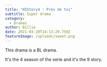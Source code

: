 ```yaml
---
title: "HIStory4 : Près de toi"
subtitle: Super drama
category:
  - Dramas
author: Billie
date: 2021-03-20T14:13:29.750Z
featureImage: /uploads/sweet.png
---
```

This drama is a BL drama.

It's the 4 season of the serie and it's the 9 story.